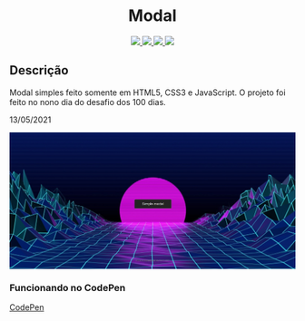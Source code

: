 <h1 align="center">Modal</h1>

<p align="center">
  
  <a aria-label="HTML5" href="#">
    <img src="https://img.shields.io/badge/HTML5-grey?logo=html5"></img>
  </a>
  <a aria-label="CSS3" href="#">
    <img src="https://img.shields.io/badge/CSS3-grey?logo=css3"></img>
  </a>
   <a aria-label="Javascript" href="#">
    <img src="https://img.shields.io/badge/javascript-grey?logo=javascript"></img>
  </a>
  <a aria-label="um dia" href="#">
    <img src="https://img.shields.io/badge/Dia-9-green"></img>
  </a>
</p>

## Descrição
Modal simples feito somente em HTML5, CSS3 e JavaScript. O projeto foi feito no nono dia do desafio dos 100 dias.

13/05/2021

<img src="./modal-capa.jpg" align="center"></img>

### Funcionando no CodePen
[CodePen](https://codepen.io/ddparkas/pen/abJdErM)